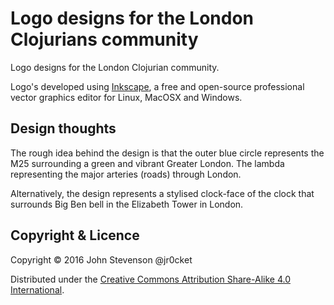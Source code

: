 # Logo designs for the London Clojurians community

Logo designs for the London Clojurian community.

Logo's developed using [Inkscape](https://inkscape.org/), a free and open-source professional vector graphics editor for Linux, MacOSX and Windows.

## Design thoughts

The rough idea behind the design is that the outer blue circle represents the M25 surrounding a green and vibrant Greater London.  The lambda representing the major arteries (roads) through London.

Alternatively, the design represents a stylised clock-face of the clock that surrounds Big Ben bell in the Elizabeth Tower in London.


## Copyright & Licence

Copyright © 2016 John Stevenson @jr0cket

Distributed under the [Creative Commons Attribution Share-Alike 4.0 International](https://creativecommons.org).
